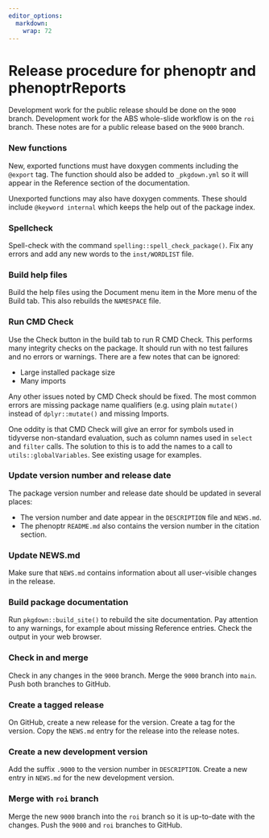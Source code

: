 ```yaml
---
editor_options: 
  markdown: 
    wrap: 72
---
```


# Release procedure for phenoptr and phenoptrReports

Development work for the public release should be done on the `9000`
branch. Development work for the ABS whole-slide workflow is on the
`roi` branch. These notes are for a public release based on the `9000`
branch.

### New functions

New, exported functions must have doxygen comments including the
`@export` tag. The function should also be added to `_pkgdown.yml` so it
will appear in the Reference section of the documentation.

Unexported functions may also have doxygen comments. These should
include `@keyword internal` which keeps the help out of the package
index.

### Spellcheck

Spell-check with the command `spelling::spell_check_package()`. Fix any
errors and add any new words to the `inst/WORDLIST` file.

### Build help files

Build the help files using the Document menu item in the More menu of
the Build tab. This also rebuilds the `NAMESPACE` file.

### Run CMD Check

Use the Check button in the build tab to run R CMD Check. This performs
many integrity checks on the package. It should run with no test
failures and no errors or warnings. There are a few notes that can be
ignored:

-   Large installed package size
-   Many imports

Any other issues noted by CMD Check should be fixed. The most common
errors are missing package name qualifiers (e.g. using plain `mutate()`
instead of `dplyr::mutate()` and missing Imports.

One oddity is that CMD Check will give an error for symbols used in
tidyverse non-standard evaluation, such as column names used in `select`
and `filter` calls. The solution to this is to add the names to a call
to `utils::globalVariables`. See existing usage for examples.

### Update version number and release date

The package version number and release date should be updated in several
places:

-   The version number and date appear in the `DESCRIPTION` file and
    `NEWS.md`.
-   The phenoptr `README.md` also contains the version number in the
    citation section.

### Update NEWS.md

Make sure that `NEWS.md` contains information about all user-visible
changes in the release.

### Build package documentation

Run `pkgdown::build_site()` to rebuild the site documentation. Pay
attention to any warnings, for example about missing Reference entries.
Check the output in your web browser.

### Check in and merge

Check in any changes in the `9000` branch. Merge the `9000` branch into
`main`. Push both branches to GitHub.

### Create a tagged release

On GitHub, create a new release for the version. Create a tag for the
version. Copy the `NEWS.md` entry for the release into the release
notes.

### Create a new development version

Add the suffix `.9000` to the version number in `DESCRIPTION`. Create a
new entry in `NEWS.md` for the new development version.

### Merge with `roi` branch

Merge the new `9000` branch into the `roi` branch so it is up-to-date
with the changes. Push the `9000` and `roi` branches to GitHub.
